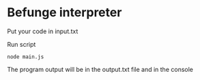 # Befunge interpreter

Put your code in input.txt

Run script
```
node main.js
```

The program output will be in the output.txt file and in the console